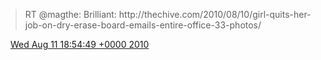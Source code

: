 > RT @magthe: Brilliant: http://thechive\.com/2010/08/10/girl\-quits\-her\-job\-on\-dry\-erase\-board\-emails\-entire\-office\-33\-photos/

<img src="../../media/tweet.ico" width="12" /> [Wed Aug 11 18:54:49 +0000 2010](https://twitter.com/DromerDenker/status/20908336175)